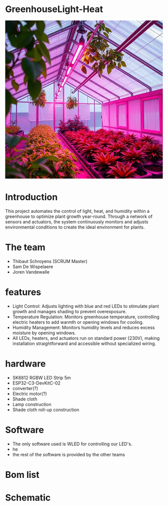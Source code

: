 # GreenhouseLight-Heat
![Project Picture AI](./resources/images/ai_image.jpg)

# Introduction
This project automates the control of light, heat, and humidity within a greenhouse to optimize plant growth year-round. Through a network of sensors and actuators, the system continuously monitors and adjusts environmental conditions to create the ideal environment for plants.

# The team
 - Thibaut Schroyens (SCRUM Master)
 - Sam De Wispelaere
 - Joren Vandewalle

# features
 - Light Control: Adjusts lighting with blue and red LEDs to stimulate plant growth and manages shading to prevent overexposure.
 - Temperature Regulation: Monitors greenhouse temperature, controlling electric heaters to add warmth or opening windows for cooling.
 - Humidity Management: Monitors humidity levels and reduces excess moisture by opening windows.
 - All LEDs, heaters, and actuators run on standard power (230V), making installation straightforward and accessible without specialized wiring.

# hardware
 - SK6812 RGBW LED Strip 5m
 - ESP32-C3-DevKitC-02
 - converter(?)
 - Electric motor(?)
 - Shade cloth
 - Lamp construction
 - Shade cloth roll-up construction

# Software
 - The only software used is WLED for controlling our LED's.
 - he
 - the rest of the software is provided by the other teams

# Bom list

# Schematic







